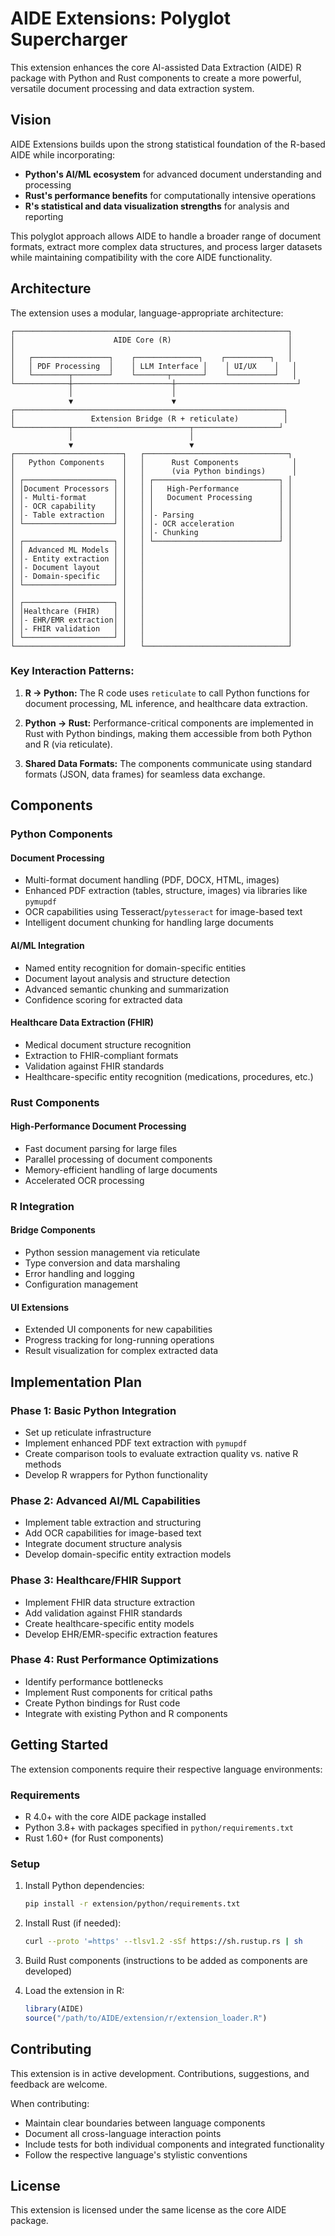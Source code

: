# AIDE Extensions: Polyglot Supercharger

This extension enhances the core AI-assisted Data Extraction (AIDE) R package with Python and Rust components to create a more powerful, versatile document processing and data extraction system.

## Vision

AIDE Extensions builds upon the strong statistical foundation of the R-based AIDE while incorporating:

- **Python's AI/ML ecosystem** for advanced document understanding and processing
- **Rust's performance benefits** for computationally intensive operations
- **R's statistical and data visualization strengths** for analysis and reporting

This polyglot approach allows AIDE to handle a broader range of document formats, extract more complex data structures, and process larger datasets while maintaining compatibility with the core AIDE functionality.

## Architecture

The extension uses a modular, language-appropriate architecture:

```
┌─────────────────────────────────────────────────────────────┐
│                      AIDE Core (R)                          │
│                                                             │
│   ┌─────────────────┐    ┌──────────────┐    ┌──────────┐   │
│   │ PDF Processing  │    │ LLM Interface │    │ UI/UX    │   │
│   └────────┬────────┘    └───────┬───────┘    └──────────┘   │
└────────────┼──────────────────────┼───────────────────────────┘
             │                      │
             ▼                      ▼
┌────────────────────────────────────────────────────────────┐
│                 Extension Bridge (R + reticulate)          │
└────────────┬──────────────────────────┬───────────────────┘
             │                          │
             ▼                          ▼
┌────────────────────────┐   ┌────────────────────────────────┐
│   Python Components    │   │      Rust Components            │
│                        │   │      (via Python bindings)      │
│ ┌────────────────────┐ │   │ ┌────────────────────────────┐ │
│ │Document Processors │ │   │ │   High-Performance         │ │
│ │- Multi-format      │ │   │ │   Document Processing      │ │
│ │- OCR capability    │ │   │ │                            │ │
│ │- Table extraction  │ │   │ │- Parsing                   │ │
│ └────────────────────┘ │   │ │- OCR acceleration          │ │
│                        │   │ │- Chunking                  │ │
│ ┌────────────────────┐ │   │ └────────────────────────────┘ │
│ │ Advanced ML Models │ │   │                                │
│ │- Entity extraction │ │   │                                │
│ │- Document layout   │ │   │                                │
│ │- Domain-specific   │ │   │                                │
│ └────────────────────┘ │   │                                │
│                        │   │                                │
│ ┌────────────────────┐ │   │                                │
│ │Healthcare (FHIR)   │ │   │                                │
│ │- EHR/EMR extraction│ │   │                                │
│ │- FHIR validation   │ │   │                                │
│ └────────────────────┘ │   │                                │
└────────────────────────┘   └────────────────────────────────┘
```

### Key Interaction Patterns:

1. **R → Python:** The R code uses `reticulate` to call Python functions for document processing, ML inference, and healthcare data extraction.

2. **Python → Rust:** Performance-critical components are implemented in Rust with Python bindings, making them accessible from both Python and R (via reticulate).

3. **Shared Data Formats:** The components communicate using standard formats (JSON, data frames) for seamless data exchange.

## Components

### Python Components

#### Document Processing
- Multi-format document handling (PDF, DOCX, HTML, images)
- Enhanced PDF extraction (tables, structure, images) via libraries like `pymupdf`
- OCR capabilities using Tesseract/`pytesseract` for image-based text
- Intelligent document chunking for handling large documents

#### AI/ML Integration
- Named entity recognition for domain-specific entities
- Document layout analysis and structure detection
- Advanced semantic chunking and summarization
- Confidence scoring for extracted data

#### Healthcare Data Extraction (FHIR)
- Medical document structure recognition
- Extraction to FHIR-compliant formats
- Validation against FHIR standards
- Healthcare-specific entity recognition (medications, procedures, etc.)

### Rust Components

#### High-Performance Document Processing
- Fast document parsing for large files
- Parallel processing of document components
- Memory-efficient handling of large documents
- Accelerated OCR processing

### R Integration

#### Bridge Components
- Python session management via reticulate
- Type conversion and data marshaling
- Error handling and logging
- Configuration management

#### UI Extensions
- Extended UI components for new capabilities
- Progress tracking for long-running operations
- Result visualization for complex extracted data

## Implementation Plan

### Phase 1: Basic Python Integration
- Set up reticulate infrastructure
- Implement enhanced PDF text extraction with `pymupdf`
- Create comparison tools to evaluate extraction quality vs. native R methods
- Develop R wrappers for Python functionality

### Phase 2: Advanced AI/ML Capabilities
- Implement table extraction and structuring
- Add OCR capabilities for image-based text
- Integrate document structure analysis
- Develop domain-specific entity extraction models

### Phase 3: Healthcare/FHIR Support
- Implement FHIR data structure extraction
- Add validation against FHIR standards
- Create healthcare-specific entity models
- Develop EHR/EMR-specific extraction features

### Phase 4: Rust Performance Optimizations
- Identify performance bottlenecks
- Implement Rust components for critical paths
- Create Python bindings for Rust code
- Integrate with existing Python and R components

## Getting Started

The extension components require their respective language environments:

### Requirements

- R 4.0+ with the core AIDE package installed
- Python 3.8+ with packages specified in `python/requirements.txt`
- Rust 1.60+ (for Rust components)

### Setup

1. Install Python dependencies:
   ```bash
   pip install -r extension/python/requirements.txt
   ```

2. Install Rust (if needed):
   ```bash
   curl --proto '=https' --tlsv1.2 -sSf https://sh.rustup.rs | sh
   ```

3. Build Rust components (instructions to be added as components are developed)

4. Load the extension in R:
   ```R
   library(AIDE)
   source("/path/to/AIDE/extension/r/extension_loader.R")
   ```

## Contributing

This extension is in active development. Contributions, suggestions, and feedback are welcome.

When contributing:
- Maintain clear boundaries between language components
- Document all cross-language interaction points
- Include tests for both individual components and integrated functionality
- Follow the respective language's stylistic conventions

## License

This extension is licensed under the same license as the core AIDE package.
